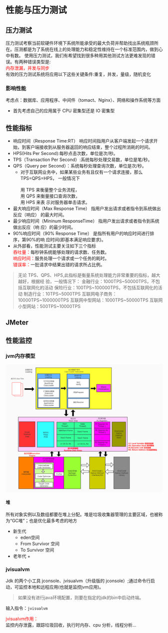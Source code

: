 性能与压力测试
====

## 压力测试

压力测试考察当前软硬件环境下系统所能承受的最大负荷并帮助找出系统瓶颈所在。压测都是为了系统在线上的处理能力和稳定性维持在一个标准范围内，做到心中有数。
使用压力测试，我们有希望找到很多种用其他测试方法更难发现的错误。有两种错误类型是:</br>
<font color=red>内存泄漏，并发与同步</font></br>
有效的压力测试系统将应用以下这些关键条件:重复，并发，量级，随机变化

### 影响性能

考虑点：数据库、应用程序、中间件（tomact、Nginx）、网络和操作系统等方面

+ 首先考虑自己的应用属于 CPU 密集型还是 IO 密集型

## 性能指标

+ 响应时间（Response Time:RT） 响应时间指用户从客户端发起一个请求开始，到客户端接收到从服务器返回的响应结束，整个过程所消耗的时间。
+ HPS(Hits Per Second):每秒点击次数，单位是次/秒。
+ TPS（Transaction Per Second）:系统每秒处理交易数，单位是笔/秒。
+ QPS（Query per Second）：系统每秒处理查询次数，单位是次/秒。
    + 对于互联网业务中，如果某些业务有且仅有一个请求连接，那么TPS=QPS=HPS， 一般情况下</br>
      </br>用 TPS 来衡量整个业务流程，
      </br>用 QPS 来衡量接口查询次数，
      </br>用 HPS 来表 示对服务器单击请求。
+ 最大响应时间（Max Response Time） 指用户发出请求或者指令到系统做出反应（响应） 的最大时间。
+ 最少响应时间（Mininum ResponseTime） 指用户发出请求或者指令到系统做出反应（响 应）的最少时间。
+ 90%响应时间（90% Response Time） 是指所有用户的响应时间进行排序，第90%的响 应时间(即基本满足响应要求)。
+ 从外部看，性能测试主要关注如下三个指标
  </br><font color=red>吞吐量：</font>每秒钟系统能够处理的请求数、任务数。
  </br><font color=red>响应时间：</font>服务处理一个请求或一个任务的耗时。
  </br><font color=red>错误率：</font>一批请求中结果出错的请求所占比例。

> 无论 TPS、QPS、HPS,此指标是衡量系统处理能力非常重要的指标，越大越好，根据经 验，一般情况下： 金融行业：1000TPS~50000TPS，不包括互联网化的活动 保险行业：100TPS~100000TPS，不包括互联网化的活动 制造行业：10TPS~5000TPS 互联网电子商务：10000TPS~1000000TPS 互联网中型网站：1000TPS~50000TPS 互联网小型网站：500TPS~10000TPS

## JMeter

## 性能监控

### jvm内存模型

![JVM内存结构简图](../image/JVM内存结构简图2.png)

#### 堆

所有对象实例以及数组都要在堆上分配。堆是垃圾收集器管理的主要区域，也被称为“GC堆”；也是优化最多考虑的地方

+ 新生代
    + eden空间
    + From Survivor 空间
    + To Survivor 空间
+ 老年代
    +

### jvisualvm

Jdk 的两个小工具 jconsole、jvisualvm（升级版的 jconsole）;通过命令行启动，可监控本地和远程应用(也就是监控jvm应用)。
> 如果没有进行java环境配置，则要在指定的jdk的bin中启动终端。

输入指令：`jvisualvm`

<font color=red> jvisualvm作用：</font> </br>
监控内存泄露，跟踪垃圾回收，执行时内存、cpu 分析，线程分析...




